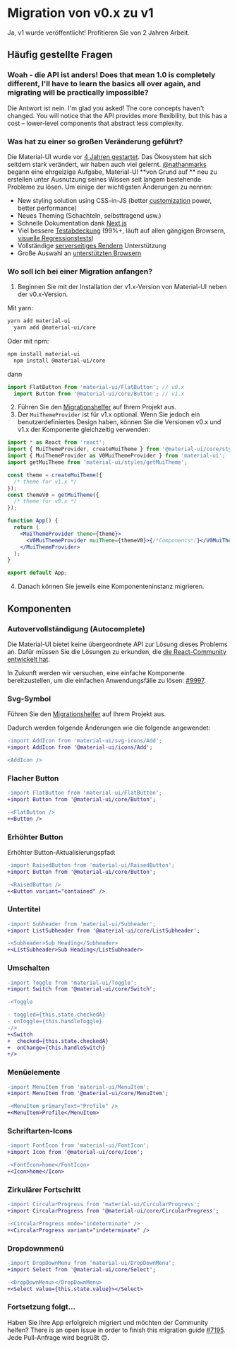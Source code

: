 # Migration von v0.x zu v1

<p class="description">Ja, v1 wurde veröffentlicht! Profitieren Sie von 2 Jahren Arbeit.</p>

## Häufig gestellte Fragen

### Woah - die API ist anders! Does that mean 1.0 is completely different, I'll have to learn the basics all over again, and migrating will be practically impossible?

Die Antwort ist nein. I'm glad you asked! The core concepts haven't changed. You will notice that the API provides more flexibility, but this has a cost – lower-level components that abstract less complexity.

### Was hat zu einer so großen Veränderung geführt?

Die Material-UI wurde vor [4 Jahren gestartet](https://github.com/mui-org/material-ui/commit/28b768913b75752ecf9b6bb32766e27c241dbc46). Das Ökosystem hat sich seitdem stark verändert, wir haben auch viel gelernt. [@nathanmarks](https://github.com/nathanmarks/) begann eine ehrgeizige Aufgabe, Material-UI **von Grund auf ** neu zu erstellen unter Ausnutzung seines Wissen seit langem bestehende Probleme zu lösen. Um einige der wichtigsten Änderungen zu nennen:

- New styling solution using CSS-in-JS (better [customization](/customization/how-to-customize/) power, better performance)
- Neues Theming (Schachteln, selbsttragend usw.)
- Schnelle Dokumentation dank [Next.js](https://github.com/zeit/next.js)
- Viel bessere [Testabdeckung](/guides/testing/) (99%+, läuft auf allen gängigen Browsern, [visuelle Regressionstests](https://www.argos-ci.com/mui-org/material-ui))
- Vollständige [serverseitiges Rendern](/guides/server-rendering/) Unterstützung
- Große Auswahl an [ unterstützten Browsern](/getting-started/supported-platforms/)

### Wo soll ich bei einer Migration anfangen?

1. Beginnen Sie mit der Installation der v1.x-Version von Material-UI neben der v0.x-Version.

Mit yarn:

```sh
yarn add material-ui
  yarn add @material-ui/core
```

Oder mit npm:

```sh
npm install material-ui
  npm install @material-ui/core
```

dann

```js
import FlatButton from 'material-ui/FlatButton'; // v0.x
  import Button from '@material-ui/core/Button'; // v1.x
```

2. Führen Sie den [Migrationshelfer](https://github.com/mui-org/material-ui/tree/master/packages/material-ui-codemod) auf Ihrem Projekt aus.
3. Der `MuiThemeProvider` ist für v1.x optional. Wenn Sie jedoch ein benutzerdefiniertes Design haben, können Sie die Versionen v0.x und v1.x der Komponente gleichzeitig verwenden:

```jsx
import * as React from 'react';
import { MuiThemeProvider, createMuiTheme } from '@material-ui/core/styles'; // v1.x
import { MuiThemeProvider as V0MuiThemeProvider } from 'material-ui';
import getMuiTheme from 'material-ui/styles/getMuiTheme';

const theme = createMuiTheme({
  /* theme for v1.x */
});
const themeV0 = getMuiTheme({
  /* theme for v0.x */
});

function App() {
  return (
    <MuiThemeProvider theme={theme}>
      <V0MuiThemeProvider muiTheme={themeV0}>{/*Components*/}</V0MuiThemeProvider>
    </MuiThemeProvider>
  );
}

export default App;
```

4. Danach können Sie jeweils eine Komponenteninstanz migrieren.

## Komponenten

### Autovervollständigung (Autocomplete)

Die Material-UI bietet keine übergeordnete API zur Lösung dieses Problems an. Dafür müssen Sie die Lösungen zu erkunden, die [die React-Community entwickelt hat](/components/autocomplete/).

In Zukunft werden wir versuchen, eine einfache Komponente bereitzustellen, um die einfachen Anwendungsfälle zu lösen: [#9997](https://github.com/mui-org/material-ui/issues/9997).

### Svg-Symbol

Führen Sie den [Migrationshelfer](https://github.com/mui-org/material-ui/tree/master/packages/material-ui-codemod) auf Ihrem Projekt aus.

Dadurch werden folgende Änderungen wie die folgende angewendet:

```diff
-import AddIcon from 'material-ui/svg-icons/Add';
+import AddIcon from '@material-ui/icons/Add';

<AddIcon />
```

### Flacher Button

```diff
-import FlatButton from 'material-ui/FlatButton';
+import Button from '@material-ui/core/Button';

-<FlatButton />
+<Button />
```

### Erhöhter Button

Erhöhter Button-Aktualisierungspfad:

```diff
-import RaisedButton from 'material-ui/RaisedButton';
+import Button from '@material-ui/core/Button';

-<RaisedButton />
+<Button variant="contained" />
```

### Untertitel

```diff
-import Subheader from 'material-ui/Subheader';
+import ListSubheader from '@material-ui/core/ListSubheader';

-<Subheader>Sub Heading</Subheader>
+<ListSubheader>Sub Heading</ListSubheader>
```

### Umschalten

```diff
-import Toggle from 'material-ui/Toggle';
+import Switch from '@material-ui/core/Switch';

-<Toggle

- toggled={this.state.checkedA}
- onToggle={this.handleToggle}
-/>
+<Switch
+  checked={this.state.checkedA}
+  onChange={this.handleSwitch}
+/>
```

### Menüelemente

```diff
-import MenuItem from 'material-ui/MenuItem';
+import MenuItem from '@material-ui/core/MenuItem';

-<MenuItem primaryText="Profile" />
+<MenuItem>Profile</MenuItem>
```

### Schriftarten-Icons

```diff
-import FontIcon from 'material-ui/FontIcon';
+import Icon from '@material-ui/core/Icon';

-<FontIcon>home</FontIcon>
+<Icon>home</Icon>
```

### Zirkulärer Fortschritt

```diff
-import CircularProgress from 'material-ui/CircularProgress';
+import CircularProgress from '@material-ui/core/CircularProgress';

-<CircularProgress mode="indeterminate" />
+<CircularProgress variant="indeterminate" />
```

### Dropdownmenü

```diff
-import DropDownMenu from 'material-ui/DropDownMenu';
+import Select from '@material-ui/core/Select';

-<DropDownMenu></DropDownMenu>
+<Select value={this.state.value}></Select>
```

### Fortsetzung folgt…

Haben Sie Ihre App erfolgreich migriert und möchten der Community helfen? There is an open issue in order to finish this migration guide [#7195](https://github.com/mui-org/material-ui/issues/7195). Jede Pull-Anfrage wird begrüßt 😊.
